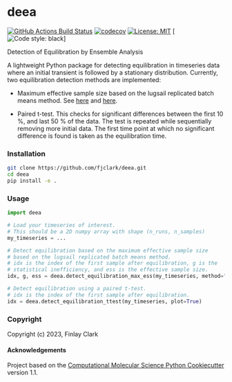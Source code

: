deea
==============================
[//]: # (Badges)
[![GitHub Actions Build Status](https://github.com/fjclark/deea/workflows/CI/badge.svg)](https://github.com/fjclark/deea/actions?query=workflow%3ACI)
[![codecov](https://codecov.io/gh/fjclark/deea/branch/main/graph/badge.svg)](https://codecov.io/gh/fjclark/deea/branch/main)
[![License: MIT](https://img.shields.io/badge/License-MIT-yellow.svg)](https://opensource.org/licenses/MIT)
[![Code style: black](https://img.shields.io/badge/code%20style-black-000000.svg)]

Detection of Equilibration by Ensemble Analysis

A lightweight Python package for detecting equilibration in timeseries data where an initial transient is followed by a stationary distribution. Currently, two equilibration detection methods are implemented:

- Maximum effective sample size based on the lugsail replicated batch means method. See [here](https://projecteuclid.org/journals/statistical-science/volume-36/issue-4/Revisiting-the-GelmanRubin-Diagnostic/10.1214/20-STS812.full) and [here](https://academic.oup.com/biomet/article/109/3/735/6395353).

- Paired t-test. This checks for significant differences between the first 10 %, and last 50 % of the data. The test is repeated while sequentially removing more initial data. The first time point at which no significant difference is found is taken as the equilibration time.


### Installation

```bash
git clone https://github.com/fjclark/deea.git
cd deea
pip install -e .
```

### Usage

```python
import deea

# Load your timeseries of interest.
# This should be a 2D numpy array with shape (n_runs, n_samples)
my_timeseries = ...

# Detect equilibration based on the maximum effective sample size 
# based on the lugsail replicated batch means method.
# idx is the index of the first sample after equilibration, g is the
# statistical inefficiency, and ess is the effective sample size.
idx, g, ess = deea.detect_equilibration_max_ess(my_timeseries, method="lugsail", plot=True)

# Detect equilibration using a paired t-test.
# idx is the index of the first sample after equilibration.
idx = deea.detect_equilibration_ttest(my_timeseries, plot=True)
```

### Copyright

Copyright (c) 2023, Finlay Clark


#### Acknowledgements
 
Project based on the 
[Computational Molecular Science Python Cookiecutter](https://github.com/molssi/cookiecutter-cms) version 1.1.
